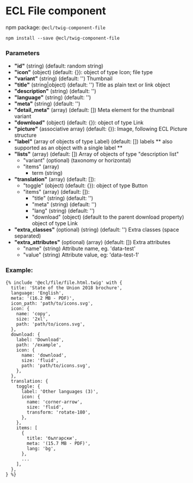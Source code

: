# ECL File component

npm package: `@ecl/twig-component-file`

```shell
npm install --save @ecl/twig-component-file
```

### Parameters

- **"id"** (string) (default: random string)
- **"icon"** (object) (default: {}): object of type Icon; file type
- **"variant"** (string) (default: '') Thumbnail
- **"title"** (string|object) (default: '') Title as plain text or link object
- **"description"** (string) (default: '')
- **"language"** (string) (default: '')
- **"meta"** (string) (default: '')
- **"detail_meta"** (array) (default: []) Meta element for the thumbnail variant
- **"download"** (object) (default: {}): object of type Link
- **"picture"** (associative array) (default: {}): Image, following ECL Picture structure
- **"label"** (array of objects of type Label) (default: []) labels
  ** also supported as an object with a single label **
- **"lists"** (array) (default: []) Array of objects of type "description list"
  - "variant" (optional) (taxonomy or horizontal)
  - "items" (array)
    - term (string)
- **"translation"** (array) (default: []):
  - "toggle" (object) (default: {}): object of type Button
  - "items" (array) (default: []):
    - "title" (string) (default: '')
    - "meta" (string) (default: '')
    - "lang" (string) (default: '')
    - "download" (object) (default to the parent download property) object of type Link
- **"extra_classes"** (optional) (string) (default: '') Extra classes (space separated)
- **"extra_attributes"** (optional) (array) (default: []) Extra attributes
  - "name" (string) Attribute name, eg. 'data-test'
  - "value" (string) Attribute value, eg: 'data-test-1'

### Example:

<!-- prettier-ignore -->
```twig
{% include '@ecl/file/file.html.twig' with {
  title: 'State of the Union 2018 brochure',
  language: 'English',
  meta: '(16.2 MB - PDF)',
  icon_path: 'path/to/icons.svg',
  icon: {
    name: 'copy',
    size: '2xl',
    path: 'path/to/icons.svg',
  },
  download: {
    label: 'Download',
    path: '/example',
    icon: {
      name: 'download',
      size: 'fluid',
      path: 'path/to/icons.svg',
    },
  },
  translation: {
    toggle: {
      label: 'Other languages (3)',
      icon: {
        name: 'corner-arrow',
        size: 'fluid',
        transform: 'rotate-180',
      },
    },
    items: [
      {
        title: 'български',
        meta: '(15.7 MB - PDF)',
        lang: 'bg',
      },
      ...
    ],
  },
} %}
```
